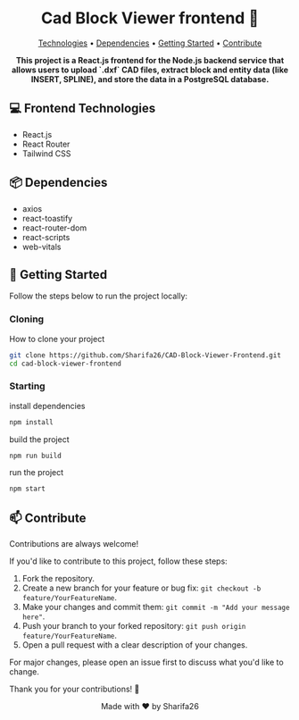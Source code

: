 <h1 align="center" style="font-weight: bold;">Cad Block Viewer frontend 🧱 </h1>

<p align="center">
 <a href="#technologies">Technologies</a> •
 <a href="#dependencies">Dependencies</a> •
 <a href="#started">Getting Started</a> • 
 <a href="#contribute">Contribute</a>
</p>

<p align="center">
    <b>This project is a React.js frontend for the Node.js backend service that allows users to upload `.dxf` CAD files, extract block and entity data (like INSERT, SPLINE), and store the data in a PostgreSQL database.
</b>
</p>

<h2 id="technologies">💻 Frontend Technologies</h2>

<ul>
    <li>React.js</li>
    <li>React Router</li>
    <li>Tailwind CSS</li>
</ul>

<h2 id="dependencies">📦 Dependencies</h2>

<ul>
    <li>axios</li>
    <li>react-toastify</li>
    <li>react-router-dom</li>
    <li>react-scripts</li>
    <li>web-vitals</li>
</ul>

<h2 id="started">🚀 Getting Started</h2>

<p>Follow the steps below to run the project locally:</p>

<h3>Cloning</h3>

How to clone your project

```bash
git clone https://github.com/Sharifa26/CAD-Block-Viewer-Frontend.git
cd cad-block-viewer-frontend
```

<h3>Starting</h3>

install dependencies

```bash
npm install
```

build the project

```bash
npm run build

```

run the project

```bash
npm start
```

<h2 id="contribute">📫 Contribute</h2>

<p>Contributions are always welcome!</p>

<p>If you'd like to contribute to this project, follow these steps:</p>
<ol>
    <li>Fork the repository.</li>
    <li>Create a new branch for your feature or bug fix: <code>git checkout -b feature/YourFeatureName</code>.</li>
    <li>Make your changes and commit them: <code>git commit -m "Add your message here"</code>.</li>
    <li>Push your branch to your forked repository: <code>git push origin feature/YourFeatureName</code>.</li>
    <li>Open a pull request with a clear description of your changes.</li>
</ol>

<p>For major changes, please open an issue first to discuss what you'd like to change.</p>

<p>Thank you for your contributions! 🙌</p>

<p align="center">Made with ❤️ by Sharifa26</p>
